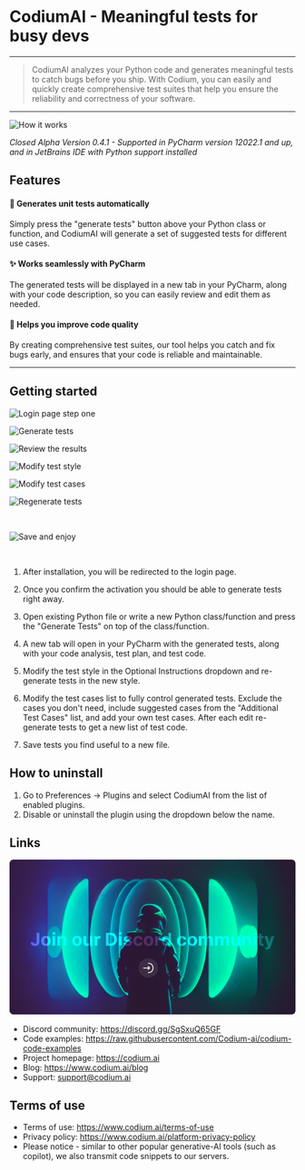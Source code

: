 # CodiumAI - Meaningful tests for busy devs

---

> CodiumAI analyzes your Python code and generates meaningful tests to catch bugs before you ship. With Codium, you can easily and quickly create comprehensive test suites that help you ensure the reliability and correctness of your software.

---

![How it works](https://raw.githubusercontent.com/Codium-ai/codiumai-vscode-release/main/media/docs/v042-qa-3Full.gif)

_Closed Alpha Version 0.4.1 - Supported in PyCharm version 12022.1 and up, and in JetBrains IDE with Python support installed_

## Features

#### 🤖 Generates unit tests automatically

Simply press the "generate tests" button above your Python class or function, and CodiumAI will generate a set of suggested tests for different use cases.

#### ✨ Works seamlessly with PyCharm

The generated tests will be displayed in a new tab in your PyCharm, along with your code description, so you can easily review and edit them as needed.

#### 🚀 Helps you improve code quality

By creating comprehensive test suites, our tool helps you catch and fix bugs early, and ensures that your code is reliable and maintainable.

---

## Getting started

![Login page step one](https://raw.githubusercontent.com/Codium-ai/codiumai-jetbrains-release/main/media/docs/Step1.jpg)
<br>

![Generate tests](https://raw.githubusercontent.com/Codium-ai/codiumai-jetbrains-release/main/media/docs/Step2.jpg)
<br>

![Review the results](https://raw.githubusercontent.com/Codium-ai/codiumai-jetbrains-release/main/media/docs/Step3.jpg)
<br>

![Modify test style](https://raw.githubusercontent.com/Codium-ai/codiumai-jetbrains-release/main/media/docs/Step4.jpg)
<br>

![Modify test cases](https://raw.githubusercontent.com/Codium-ai/codiumai-jetbrains-release/main/media/docs/Step5.jpg)
<br>

![Regenerate tests](https://raw.githubusercontent.com/Codium-ai/codiumai-jetbrains-release/main/media/docs/Step6.jpg)

<br>

![Save and enjoy](https://raw.githubusercontent.com/Codium-ai/codiumai-jetbrains-release/main/media/docs/Step7.jpg)

<br>

1. After installation, you will be redirected to the login page.

2. Once you confirm the activation you should be able to generate tests right away.

3. Open existing Python file or write a new Python class/function and press the "Generate Tests" on top of the class/function.

4. A new tab will open in your PyCharm with the generated tests, along with your code analysis, test plan, and test code.

5. Modify the test style in the Optional Instructions dropdown and re-generate tests in the new style.

6. Modify the test cases list to fully control generated tests. Exclude the cases you don't need, include suggested cases from the "Additional Test Cases" list, and add your own test cases. After each edit re-generate tests to get a new list of test code.

7. Save tests you find useful to a new file.
   <br>

## How to uninstall

1. Go to Preferences -> Plugins and select CodiumAI from the list of enabled plugins.
2. Disable or uninstall the plugin using the dropdown below the name.

## Links

[![Join our Discord community](https://raw.githubusercontent.com/Codium-ai/codiumai-vscode-release/main/media/docs/Joincommunity.png)](https://discord.gg/SgSxuQ65GF)

- Discord community: https://discord.gg/SgSxuQ65GF
- Code examples: https://raw.githubusercontent.com/Codium-ai/codium-code-examples
- Project homepage: https://codium.ai
- Blog: https://www.codium.ai/blog
- Support: support@codium.ai

## Terms of use

- Terms of use: https://www.codium.ai/terms-of-use
- Privacy policy: https://www.codium.ai/platform-privacy-policy
- Please notice - similar to other popular generative-AI tools (such as copilot), we also transmit code snippets to our servers.
